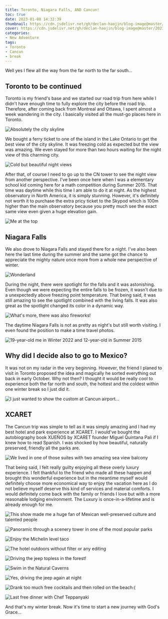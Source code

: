```yaml
---
title: Toronto, Niagara Falls, AND Cancun!
toc: true
date: 2023-01-08 14:32:39
thumbnail: https://cdn.jsdelivr.net/gh/declan-haojin/blog-image@master/2023/202301110029216.png
cover: https://cdn.jsdelivr.net/gh/declan-haojin/blog-image@master/2023/202301110029216.png
categories:
- New Adventure
tags:
- Toronto
- Cancun
- break
---
```


Well yes I flew all the way from the far north to the far south...

<!--more-->

## Toronto to be continued

Toronto is my friend's base and we started our road trip from here while I didn't have enough time to fully explore the city before the road trip. Therefore, after coming back from Montreal and Ottawa, I spent almost a week wandering in the city. I basically visited all the must-go places here in Toronto.

![Absolutely the city skyline](https://cdn.jsdelivr.net/gh/declan-haojin/blog-image@master/2023/202301110025594.png)

We bought a ferry ticket to one of the island in the Lake Ontario to get the best view of the city skyline. It was freezing cold as expected but the view was amazing. We even stayed for more than two hours waiting for the night view of this charming city.

![Cold but beautiful night views](https://cdn.jsdelivr.net/gh/declan-haojin/blog-image@master/2023/202301110030030.png)


After that, of course I need to go up to the CN tower to see the night view from another perspective. I've been once here when I was a elementary school kid coming here for a math competition during Summer 2015. That time was daytime while this time I am able to do it at night. As the highest observatory in North America, it is simply stunning. However, it's definitely not worth it to purchase the extra pricy ticket to the Skypod which is 100m higher than the main observatory because you pretty much see the exact same view even given a huge elevation gain.

![Me at the top](https://cdn.jsdelivr.net/gh/declan-haojin/blog-image@master/2023/202301110035303.png)

## Niagara Falls

We also drove to Niagara Falls and stayed there for a night. I've also been here the last time during the summer and the same got the chance to appreciate the mighty nature once more from a whole new perspective of winter.

![Wonderland](https://cdn.jsdelivr.net/gh/declan-haojin/blog-image@master/2023/202301110042387.png)

During the night, there were spotlight for the falls and it was astonishing. Even though we were expecting the entire falls to be frozen, it wasn't due to a unexpectedly above freezing point temperature. That being said, it was still amazing to see the spotlight combined with the living falls. It was also great as the spotlight changed its color in a dynamic way.

![What's more, there was also fireworks!](https://cdn.jsdelivr.net/gh/declan-haojin/blog-image@master/2023/202301110038679.png)

The daytime Niagara Falls is not as pretty as night's but still worth visiting. I even found the position to make a time travel photos.

![19-year-old me in Winter 2022 and 12-year-old in Summer 2015](https://cdn.jsdelivr.net/gh/declan-haojin/blog-image@master/2023/202301110044272.png)


## Why did I decide also to go to Mexico?

It was not on my radar in the very beginning. However, the friend I planed to visit in Toronto proposed the idea and magically he sorted everything out back in early October. Why not then? I thought it would be really cool to experience both the far north and south, the hottest and the coldest within one winter break so I just did it.

![I just wanted to show the custom at Cancun airport...](https://cdn.jsdelivr.net/gh/declan-haojin/blog-image@master/2023/202301110048998.png)
## XCARET

The Cancun trip was simple to tell as it was simply amazing and I had my best hotel and park experience at XCARET. I would've bought the autobiography book XUEÑOS by XCARET founder Miguel Quintana Pali if I knew how to read Spanish. I was shocked by how beautiful, naturally preserved, friendly all the parks are.

![We lived in one of those suites with two amazing sea view balcony](https://cdn.jsdelivr.net/gh/declan-haojin/blog-image@master/2023/202301110057552.png)

That being said, I felt really guilty enjoying all these overly luxury experience. I felt thankful to the friend who made all these happen and brought this wonderful experience but in the meantime myself would definitely choose more economical way to enjoy the vacation here as I do not believe myself deserve this kind of services and material comforts. I would definitely come back with the family or friends I love but with a more reasonable lodging environment. The Luxury is once-in-a-lifetime and is already enough for me.

![This show made me a huge fan of Mexican well-preserved culture and talented people](https://cdn.jsdelivr.net/gh/declan-haojin/blog-image@master/2023/202301110058533.png)

![Panoramic through a scenery tower in one of the most popular parks](https://cdn.jsdelivr.net/gh/declan-haojin/blog-image@master/2023/202301110059431.png)

![Enjoy the Michelin level taco](https://cdn.jsdelivr.net/gh/declan-haojin/blog-image@master/2023/202301110102702.png)

![The hotel outdoors without filter or any editing](https://cdn.jsdelivr.net/gh/declan-haojin/blog-image@master/2023/202301110102027.png)

![Driving the jeep topless in the forest!](https://cdn.jsdelivr.net/gh/declan-haojin/blog-image@master/2023/202301110103049.png)

![Swim in the Natural Caverns](https://cdn.jsdelivr.net/gh/declan-haojin/blog-image@master/2023/202301110104464.png)

![Yes, driving the jeep again at night](https://cdn.jsdelivr.net/gh/declan-haojin/blog-image@master/2023/202301110105770.png)

![Drank too much free cocktails and then rolled on the beach:(](https://cdn.jsdelivr.net/gh/declan-haojin/blog-image@master/2023/202301110107430.png)

![Last free dinner with Chef Teppanyaki](https://cdn.jsdelivr.net/gh/declan-haojin/blog-image@master/2023/202301110108115.png)

And that's my winter break. Now it's time to start a new journey with God's Grace...

